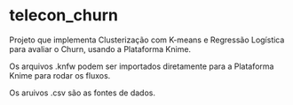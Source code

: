 # telecon_churn
Projeto que implementa Clusterização com K-means e Regressão Logística para avaliar o Churn, usando a Plataforma Knime.   

Os arquivos .knfw podem ser importados diretamente para a Plataforma Knime para rodar os fluxos.

Os aruivos .csv são as fontes de dados.
